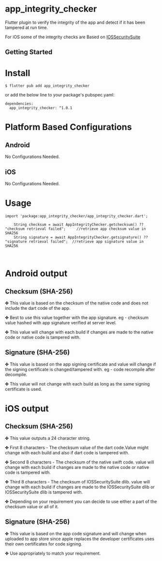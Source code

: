 # app_integrity_checker


Flutter plugin to verify the integrity of the app and detect if it has been tampered at run time.

For iOS some of the integrity checks are Based on
[IOSSecuritySuite](https://github.com/securing/IOSSecuritySuite)


## Getting Started

# Install
```
$ flutter pub add app_integrity_checker

```

or add the below line to your package's pubspec.yaml:

```
dependencies:
  app_integrity_checker: ^1.0.1

```

# Platform Based Configurations

## Android
No Configurations Needed.

## iOS
No Configurations Needed.

# Usage

```
import 'package:app_integrity_checker/app_integrity_checker.dart';

    String checksum = await AppIntegrityChecker.getchecksum() ?? "checksum retrieval failed";     //retrieve app checksum value in SHA256
    String signature = await AppIntegrityChecker.getsignature() ?? "signature retrieval failed";  //retrieve app signature value in SHA256   



```



# Android output

## Checksum (SHA-256)
✤ This value is based on the checksum of the native code and does not include the dart code of the app.  

✤ Best to use this value together with the app signature. eg - checksum value hashed with app signature verified at server level.  

✤ This value will change with each build if changes are made to the native code or native code is tampered with.  

## Signature (SHA-256)
✤ This value is based on the app signing certificate and value will change if the signing certificate is changed/tampered with. eg - code recompile after decompile.  

✤ This value will not change with each build as long as the same signing certificate is used.  




# iOS output

## Checksum (SHA-256)
✤ This value outputs a 24 character string.  

✤ First 8 characters  - The checksum value of the dart code.Value might change with each build and also if dart code is tampered with.  

✤ Second 8 characters - The checksum of the native swift code. value will change with each build if changes are made to the native code or native code is tampered with.  

✤ Third 8 characters  - The checksum of IOSSecuritySuite dlib. value will change with each build if changes are made to the IOSSecuritySuite dlib or IOSSecuritySuite dlib is tampered with.  

✤ Depending on your requirement you can decide to use either a part of the checksum value or all of it.  

## Signature (SHA-256)
✤ This value is based on the app code signature and will change when uploaded to app store since apple replaces the developer certificates uses their own certificates for code signing. 

✤ Use appropriately to match your requirement.  
